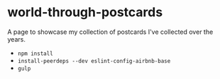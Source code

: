 # world-through-postcards

A page to showcase my collection of postcards I've collected over the years.

* `npm install`
* `install-peerdeps --dev eslint-config-airbnb-base`
* `gulp`